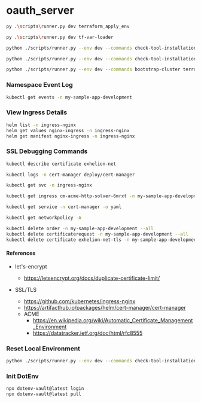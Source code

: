 # oauth_server

```sh {"id":"01HZQDVCDBDFZB5HZF6KC7NBQT"}
py .\scripts\runner.py dev terraform_apply_env

```

```sh {"id":"01HZQDSP7K81H9NERS1PAMW02H"}
py .\scripts\runner.py dev tf-var-loader

```

```sh {"id":"01J079YKSARJ7B7HKFDR4ZNSH3"}
python ./scripts/runner.py --env dev --commands check-tool-installation terraform-burn bootstrap-cluster terraform-apply-env

```

```sh {"id":"01J0A9RGGX9HETF3VT5KC20RW5"}
python ./scripts/runner.py --env dev --commands check-tool-installation terraform-burn bootstrap-cluster terraform-apply-env

```

```sh {"id":"01J0AA07AGQSF19PG7H74X1K9Q"}
python ./scripts/runner.py --env dev --commands bootstrap-cluster terraform-apply-env

```

### Namespace Event Log

```sh {"id":"01J05ESR8R84GVER27PPDPM9NK"}
kubectl get events -n my-sample-app-development

```

### View Ingress Details

```sh {"id":"01J06F0F2EYSJ9J5269J1KHY0F"}
helm list -n ingress-nginx
helm get values nginx-ingress -n ingress-nginx
helm get manifest nginx-ingress -n ingress-nginx

```

### SSL Debugging Commands

```sh {"id":"01J06RB9MQYSTAKY5GG2RTKEKD"}
kubectl describe certificate exhelion-net

```

```sh {"id":"01J06RKSKXXE3YEMQK0NQHY92S"}
kubectl logs -n cert-manager deploy/cert-manager

```

```sh {"id":"01J06S1MYQDVJNCDWKTFQ84H5D"}
kubectl get svc -n ingress-nginx

```

```sh {"id":"01J06SKP9HK0DCG9YNME9HZJAP"}
kubectl get ingress cm-acme-http-solver-6mrxt -n my-sample-app-development -o yaml

```

```sh {"id":"01J06SQEFYCJ7NZPEWCZ9XZBMT"}
kubectl get service -n cert-manager -o yaml

```

```sh {"id":"01J06SRZWBNBPZ9XQJP12XH38V"}
kubectl get networkpolicy -A

```

```sh {"id":"01J06W99F02NNQSGY9TG91ZAWZ"}
kubectl delete order -n my-sample-app-development --all
kubectl delete certificaterequest -n my-sample-app-development --all
kubectl delete certificate exhelion-net-tls -n my-sample-app-development

```

#### References

- let's-encrypt

   - https://letsencrypt.org/docs/duplicate-certificate-limit/

- SSL/TLS

   - https://github.com/kubernetes/ingress-nginx
   - https://artifacthub.io/packages/helm/cert-manager/cert-manager
   - ACME
      - https://en.wikipedia.org/wiki/Automatic_Certificate_Management_Environment
      - https://datatracker.ietf.org/doc/html/rfc8555

### Reset Local Environment

```sh {"id":"01J0C67SDV9R5P7X81CAZ5M6ME"}
python ./scripts/runner.py --env dev --commands check-tool-installation terraform-burn bootstrap-cluster terraform-apply-env

```

### Init DotEnv

```sh {"id":"01J0GXEHY0JRTEAAJ6VZWG3A0A"}
npx dotenv-vault@latest login
npx dotenv-vault@latest pull 
```
